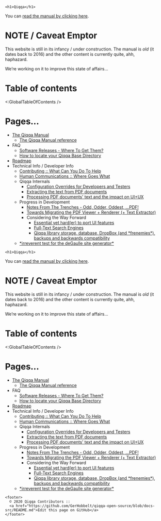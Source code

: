 <!doctype html>
<html lang="en">
  <head>
    <meta charset="utf-8">
    <meta name="viewport" content="width=device-width, initial-scale=1.0">
    
    <h1>Qiqqa</h1>
<p>You can <a href="./The_Qiqqa_Manual.html">read the manual by clicking here</a>.</p>
<div class="alert alert-warning" role="alert">
<h1>NOTE / Caveat Emptor</h1>
<p>This website is still in its infancy / under construction. The manual is <em>old</em> (it dates back to 2016) and the other content is currently quite, ahh, haphazard.</p>
<p>We’re working on it to improve this state of affairs…</p>
</div>
<h1>Table of contents</h1>
<p>&lt;:GlobalTableOfContents /&gt;</p>
<h1>Pages…</h1>
<ul>
<li><a href="./The_Qiqqa_Manual.html">The Qiqqa Manual</a>
<ul>
<li><a href="./The_Qiqqa_Manual_reference.html">The Qiqqa Manual reference</a></li>
</ul>
</li>
<li>FAQ
<ul>
<li><a href="./Software_Releases/Where_To_Get_Them.html">Software Releases - Where To Get Them?</a></li>
<li><a href="./How_to_locate_your_Qiqqa_Base_Directory.html">How to locate your Qiqqa Base Directory</a></li>
</ul>
</li>
<li><a href="./Roadmap.html">Roadmap</a></li>
<li>Technical Info / Developer Info
<ul>
<li><a href="./Contributing/What_Can_You_Do_To_Help.html">Contributing :: What Can You Do To Help</a></li>
<li><a href="./Human_Communications/Where_Goes_What.html">Human Communications :: Where Goes What</a></li>
<li>Qiqqa Internals
<ul>
<li><a href="./Configuration_Overrides_for_Developers_and_Testers.html">Configuration Overrides for Developers and Testers</a></li>
<li><a href="./Extracting_the_text_from_PDF_documents.html">Extracting the text from PDF documents</a></li>
<li><a href="./Processing_PDF_documents_text_and_the_impact_on_UI_UX.html">Processing PDF documents' text and the impact on UI+UX</a></li>
</ul>
</li>
<li>Progress in Development
<ul>
<li><a href="./Notes_From_The_Trenches/Odd_Odder_Oddest_PDF.html">Notes From The Trenches - Odd, Odder, Oddest, ...PDF!</a></li>
<li><a href="./Towards_Migrating_the_PDF_Viewer_Renderer_Text_Extractor.html">Towards Migrating the PDF Viewer + Renderer (+ Text Extractor)</a></li>
<li>Considering the Way Forward
<ul>
<li><a href="./Essential_yet_hard_er_to_port_UI_features.html">Essential yet hard(er) to port UI features</a></li>
<li><a href="./Full-Text_Search_Engines.html">Full-Text Search Engines</a></li>
<li><a href="./Qiqqa_library_storage_database_DropBox_and_frenemies_backups_and_backwards_compatibility.html">Qiqqa library storage, database, DropBox (and *frenemies*), backups and backwards compatibility</a></li>
</ul>
</li>
</ul>
</li>
<li><a href="./dummy.html">*irreverent test for the deGaulle site generator*</a></li>
</ul>
</li>
</ul>

  </head>
  <body>

    <h1>Qiqqa</h1>
<p>You can <a href="./The_Qiqqa_Manual.html">read the manual by clicking here</a>.</p>
<div class="alert alert-warning" role="alert">
<h1>NOTE / Caveat Emptor</h1>
<p>This website is still in its infancy / under construction. The manual is <em>old</em> (it dates back to 2016) and the other content is currently quite, ahh, haphazard.</p>
<p>We’re working on it to improve this state of affairs…</p>
</div>
<h1>Table of contents</h1>
<p>&lt;:GlobalTableOfContents /&gt;</p>
<h1>Pages…</h1>
<ul>
<li><a href="./The_Qiqqa_Manual.html">The Qiqqa Manual</a>
<ul>
<li><a href="./The_Qiqqa_Manual_reference.html">The Qiqqa Manual reference</a></li>
</ul>
</li>
<li>FAQ
<ul>
<li><a href="./Software_Releases/Where_To_Get_Them.html">Software Releases - Where To Get Them?</a></li>
<li><a href="./How_to_locate_your_Qiqqa_Base_Directory.html">How to locate your Qiqqa Base Directory</a></li>
</ul>
</li>
<li><a href="./Roadmap.html">Roadmap</a></li>
<li>Technical Info / Developer Info
<ul>
<li><a href="./Contributing/What_Can_You_Do_To_Help.html">Contributing :: What Can You Do To Help</a></li>
<li><a href="./Human_Communications/Where_Goes_What.html">Human Communications :: Where Goes What</a></li>
<li>Qiqqa Internals
<ul>
<li><a href="./Configuration_Overrides_for_Developers_and_Testers.html">Configuration Overrides for Developers and Testers</a></li>
<li><a href="./Extracting_the_text_from_PDF_documents.html">Extracting the text from PDF documents</a></li>
<li><a href="./Processing_PDF_documents_text_and_the_impact_on_UI_UX.html">Processing PDF documents' text and the impact on UI+UX</a></li>
</ul>
</li>
<li>Progress in Development
<ul>
<li><a href="./Notes_From_The_Trenches/Odd_Odder_Oddest_PDF.html">Notes From The Trenches - Odd, Odder, Oddest, ...PDF!</a></li>
<li><a href="./Towards_Migrating_the_PDF_Viewer_Renderer_Text_Extractor.html">Towards Migrating the PDF Viewer + Renderer (+ Text Extractor)</a></li>
<li>Considering the Way Forward
<ul>
<li><a href="./Essential_yet_hard_er_to_port_UI_features.html">Essential yet hard(er) to port UI features</a></li>
<li><a href="./Full-Text_Search_Engines.html">Full-Text Search Engines</a></li>
<li><a href="./Qiqqa_library_storage_database_DropBox_and_frenemies_backups_and_backwards_compatibility.html">Qiqqa library storage, database, DropBox (and *frenemies*), backups and backwards compatibility</a></li>
</ul>
</li>
</ul>
</li>
<li><a href="./dummy.html">*irreverent test for the deGaulle site generator*</a></li>
</ul>
</li>
</ul>


    <footer>
      © 2020 Qiqqa Contributors ::
      <a href="https://github.com/GerHobbelt/qiqqa-open-source/blob/docs-src/README.md">Edit this page on GitHub</a>
    </footer>
  </body>
</html>
